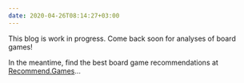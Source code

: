 ```yaml
---
date: 2020-04-26T08:14:27+03:00
---
```


This blog is work in progress. Come back soon for analyses of board games!

In the meantime, find the best board game recommendations at [Recommend.Games](https://recommend.games/#/)...
